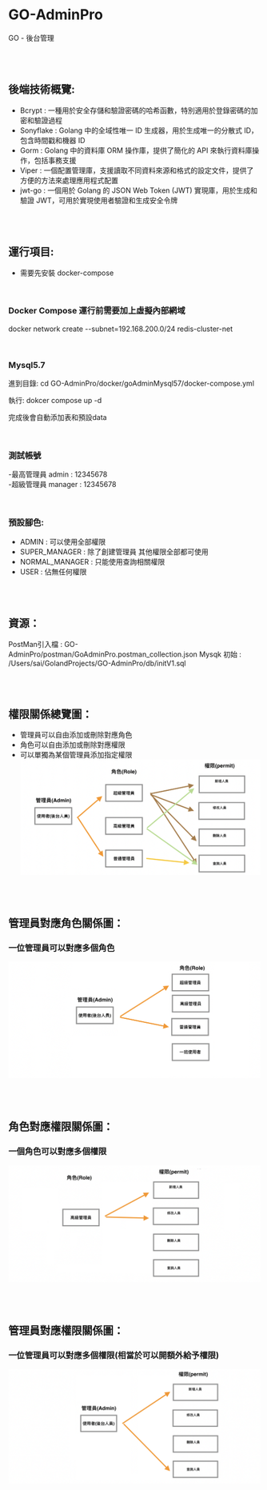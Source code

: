 # GO-AdminPro
GO - 後台管理

<br />
<br />

## 後端技術概覽:
-  Bcrypt : 一種用於安全存儲和驗證密碼的哈希函數，特別適用於登錄密碼的加密和驗證過程<br />
-  Sonyflake : Golang 中的全域性唯一 ID 生成器，用於生成唯一的分散式 ID，包含時間戳和機器 ID<br />
-  Gorm : Golang 中的資料庫 ORM 操作庫，提供了簡化的 API 來執行資料庫操作，包括事務支援<br />
-  Viper : 一個配置管理庫，支援讀取不同資料來源和格式的設定文件，提供了方便的方法來處理應用程式配置<br />
-  jwt-go : 一個用於 Golang 的 JSON Web Token (JWT) 實現庫，用於生成和驗證 JWT，可用於實現使用者驗證和生成安全令牌 <br />

<br />
<br />

## 運行項目:
* 需要先安裝 docker-compose<br />

<br />

### Docker Compose 運行前需要加上虛擬內部網域
docker network create --subnet=192.168.200.0/24 redis-cluster-net<br />

<br />

### Mysql5.7

進到目錄: 
cd GO-AdminPro/docker/goAdminMysql57/docker-compose.yml

執行:
dokcer compose up -d 

完成後會自動添加表和預設data<br />

<br />

### 測試帳號
-最高管理員 admin : 12345678<br />
-超級管理員 manager : 12345678<br />

<br />

### 預設腳色:
- ADMIN : 可以使用全部權限<br />
- SUPER_MANAGER : 除了創建管理員 其他權限全部都可使用<br />
- NORMAL_MANAGER : 只能使用查詢相關權限<br />
- USER : 佔無任何權限<br />

<br />
<br />

## 資源：
PostMan引入檔 : GO-AdminPro/postman/GoAdminPro.postman_collection.json
Mysqk 初始 : /Users/sai/GolandProjects/GO-AdminPro/db/initV1.sql

<br />
<br />

## 權限關係總覽圖：
- 管理員可以自由添加或刪除對應角色<br />
- 角色可以自由添加或刪除對應權限<br />
- 可以單獨為某個管理員添加指定權限<br />
![image](https://github.com/lzz0826/GO-AdminPro/blob/main/img/005.png)

<br />
<br />

## 管理員對應角色關係圖：
### 一位管理員可以對應多個角色
![image](https://github.com/lzz0826/GO-AdminPro/blob/main/img/002.png)

<br />
<br />

## 角色對應權限關係圖：
### 一個角色可以對應多個權限
![image](https://github.com/lzz0826/GO-AdminPro/blob/main/img/003.png)

<br />
<br />

## 管理員對應權限關係圖：
### 一位管理員可以對應多個權限(相當於可以開額外給予權限)
![image](https://github.com/lzz0826/GO-AdminPro/blob/main/img/004.png)
